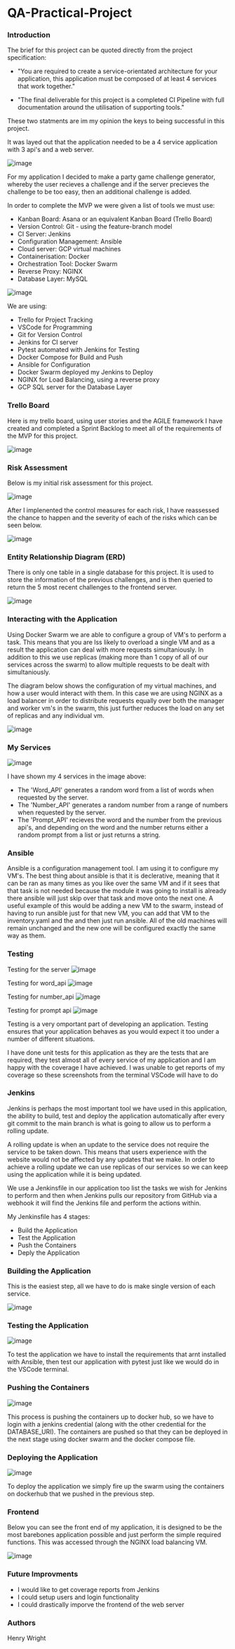 # QA-Practical-Project

### Introduction

The brief for this project can be quoted directly from the project specification:

* "You are required to create a service-orientated architecture for your application, this application must be composed of at least 4 services that work together."

* "The final deliverable for this project is a completed CI Pipeline with full documentation around the utilisation of supporting tools."

These two statments are im my opinion the keys to being successful in this project.

It was layed out that the application needed to be a 4 service application with 3 api's and a web server.

![image](https://user-images.githubusercontent.com/84939917/126123289-8d3db024-5420-4d63-9279-2ac2ac06b779.png)

For my application I decided to make a party game challenge generator, whereby the user recieves a challenge and if the server precieves the challenge to be too easy, then an additional challenge is added.

In order to complete the MVP we were given a list of tools we must use:

* Kanban Board: Asana or an equivalent Kanban Board (Trello Board)
* Version Control: Git - using the feature-branch model
* CI Server: Jenkins
* Configuration Management: Ansible
* Cloud server: GCP virtual machines
* Containerisation: Docker
* Orchestration Tool: Docker Swarm
* Reverse Proxy: NGINX
* Database Layer: MySQL

![image](https://user-images.githubusercontent.com/84939917/126133447-2818fd5b-35e2-480b-836c-0699cf7c69ef.png)

We are using:

* Trello for Project Tracking
* VSCode for Programming
* Git for Version Control
* Jenkins for CI server
* Pytest automated with Jenkins for Testing
* Docker Compose for Build and Push
* Ansible for Configuration
* Docker Swarm deployed my Jenkins to Deploy
* NGINX for Load Balancing, using a reverse proxy
* GCP SQL server for the Database Layer

### Trello Board

Here is my trello board, using user stories and the AGILE framework I have created and completed a Sprint Backlog to meet all of the requirements of the MVP for this project.

![image](https://user-images.githubusercontent.com/84939917/126123868-f1728a63-3b78-4d27-b0e6-87c57d606d89.png)

### Risk Assessment

Below is my initial risk assessment for this project.

![image](https://user-images.githubusercontent.com/84939917/126137169-37ce7d93-0bdd-4487-b2d1-3a97b7f4b7cc.png)

After I implenented the control measures for each risk, I have reassessed the chance to happen and the severity of each of the risks which can be seen below.

![image](https://user-images.githubusercontent.com/84939917/126137442-2567fc01-4616-458a-9d7d-45c7681cbe7f.png)


### Entity Relationship Diagram (ERD)

There is only one table in a single database for this project. It is used to store the information of the previous challenges, and is then queried to return the 5 most recent challenges to the frontend server.

![image](https://user-images.githubusercontent.com/84939917/126124391-782ac047-9101-4631-a655-e794827b70d4.png)



### Interacting with the Application

Using Docker Swarm we are able to configure a group of VM's to perform a task. This means that you are lss likely to overload a single VM and as a result the application can deal with more requests simultaniously. In addition to this we use replicas (making more than 1 copy of all of our services across the swarm) to allow multiple requests to be dealt with simultaniously.

The diagram below shows the configuration of my virtual machines, and how a user would interact with them. In this case we are using NGINX as a load balancer in order to distribute requests equally over both the manager and worker vm's in the swarm, this just further reduces the load on any set of replicas and any individual vm.

![image](https://user-images.githubusercontent.com/84939917/126126620-471bc0b1-2bbc-4ff6-a693-36de5ba79df7.png)

### My Services

![image](https://user-images.githubusercontent.com/84939917/126127589-ebbb7ca9-7add-4dfe-8d9b-5771f7e20768.png)

I have shown my 4 services in the image above:
* The 'Word_API' generates a random word from a list of words when requested by the server.
* The 'Number_API' generates a random number from a range of numbers when requested by the server.
* The 'Prompt_API' recieves the word and the number from the previous api's, and depending on the word and the number returns either a random prompt from a list or just returns a string.

### Ansible

Ansible is a configuration management tool. I am using it to configure my VM's. The best thing about ansible is that it is declerative, meaning that it can be ran as many times as you like over the same VM and if it sees that that task is not needed because the module it was going to install is already there ansible will just skip over that task and move onto the next one. A useful example of this would be adding a new VM to the swarm, instead of having to run ansible just for that new VM, you can add that VM to the inventory.yaml and the and then just run ansible. All of the old machines will remain unchanged and the new one will be configured exactly the same way as them.

### Testing

Testing for the server
![image](https://user-images.githubusercontent.com/84939917/126129498-cc4b320a-ca95-4169-82d8-adc861f4240c.png)

Testing for word_api
![image](https://user-images.githubusercontent.com/84939917/126129585-6da90e81-aefe-4c6b-94a4-34420b79ac47.png)

Testing for number_api
![image](https://user-images.githubusercontent.com/84939917/126129672-9a35f695-1c3a-4a5c-9c1c-254620e00224.png)

Testing for prompt api
![image](https://user-images.githubusercontent.com/84939917/126129768-74a224cb-5dde-4324-9524-d242968c666c.png)

Testing is a very omportant part of developing an application. Testing ensures that your application behaves as you would expect it too under a number of different situations.

I have done unit tests for this application as they are the tests that are required, they test almost all of every service of my application and I am happy with the coverage I have achieved. I was unable to get reports of my coverage so these screenshots from the terminal VSCode will have to do

### Jenkins

Jenkins is perhaps the most important tool we have used in this application, the ability to build, test and deploy the application automatically after every git commit to the main branch is what is going to allow us to perform a rolling update.

A rolling update is when an update to the service does not require the service to be taken down. This means that users experience with the website would not be affected by any updates that we make. In order to achieve a rolling update we can use replicas of our services so we can keep using the application while it is being updated.

We use a Jenkinsfile in our application too list the tasks we wish for Jenkins to perform and then when Jenkins pulls our repository from GitHub via a webhook it will find the Jenkins file and perform the actions within.

My Jenkinsfile has 4 stages:

* Build the Application
* Test the Application
* Push the Containers
* Deply the Application

### Building the Application
This is the easiest step, all we have to do is make single version of each service.

![image](https://user-images.githubusercontent.com/84939917/126134417-4e5d2b06-595b-46bd-bf9c-74b1f7158839.png)


### Testing the Application

![image](https://user-images.githubusercontent.com/84939917/126132999-7229cf97-df91-44a2-bec1-842902d819b6.png)

To test the application we have to install the requirements that arnt installed with Ansible, then test our application with pytest just like we would do in the VSCode terminal.

### Pushing the Containers

![image](https://user-images.githubusercontent.com/84939917/126134503-4d731f46-a7d0-4941-9ed0-139502b64007.png)

This process is pushing the containers up to docker hub, so we have to login with a jenkins credential (along with the other credential for the DATABASE_URI). The containers are pushed so that they can be deployed in the next stage using docker swarm and the docker compose file.

### Deploying the Application

![image](https://user-images.githubusercontent.com/84939917/126134604-697e7c30-bcaa-4dbe-b9d1-c9bc6faddbcf.png)

To deploy the application we simply fire up the swarm using the containers on dockerhub that we pushed in the previous step.

### Frontend

Below you can see the front end of my application, it is designed to be the most barebones application possible and just perform the simple required functions. This was accessed through the NGINX load balancing VM.

![image](https://user-images.githubusercontent.com/84939917/126135394-e26b7258-f539-42f9-af7f-1dca7287dd48.png)

### Future Improvments

* I would like to get coverage reports from Jenkins
* I could setup users and login functionality
* I could drastically imporve the frontend of the web server


### Authors

Henry Wright
